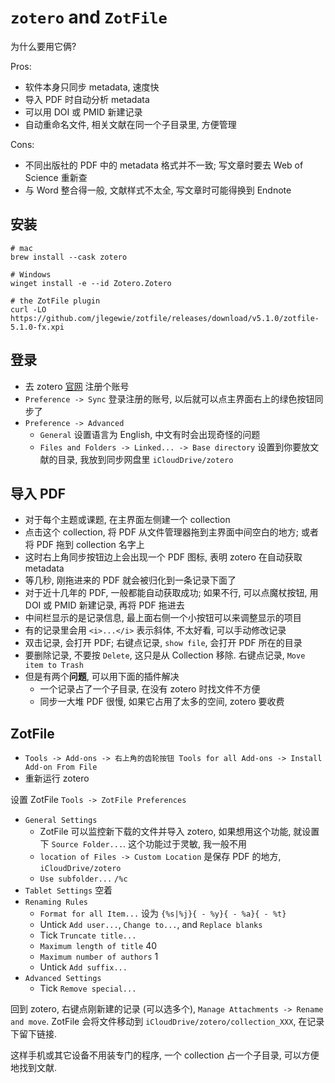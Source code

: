 # `zotero` and `ZotFile`

为什么要用它俩?

Pros:

* 软件本身只同步 metadata, 速度快
* 导入 PDF 时自动分析 metadata
* 可以用 DOI 或 PMID 新建记录
* 自动重命名文件, 相关文献在同一个子目录里, 方便管理

Cons:

* 不同出版社的 PDF 中的 metadata 格式并不一致; 写文章时要去 Web of Science 重新查
* 与 Word 整合得一般, 文献样式不太全, 写文章时可能得换到 Endnote

## 安装

```shell
# mac
brew install --cask zotero

# Windows
winget install -e --id Zotero.Zotero

# the ZotFile plugin
curl -LO https://github.com/jlegewie/zotfile/releases/download/v5.1.0/zotfile-5.1.0-fx.xpi

```

## 登录

* 去 zotero [官网](https://www.zotero.org/) 注册个账号
* `Preference -> Sync` 登录注册的账号, 以后就可以点主界面右上的绿色按钮同步了
* `Preference -> Advanced`
    * `General` 设置语言为 English, 中文有时会出现奇怪的问题
    * `Files and Folders -> Linked... -> Base directory` 设置到你要放文献的目录, 我放到同步网盘里 `iCloudDrive/zotero`

## 导入 PDF

* 对于每个主题或课题, 在主界面左侧建一个 collection
* 点击这个 collection, 将 PDF 从文件管理器拖到主界面中间空白的地方; 或者将 PDF 拖到 collection 名字上
* 这时右上角同步按钮边上会出现一个 PDF 图标, 表明 zotero 在自动获取 metadata
* 等几秒, 刚拖进来的 PDF 就会被归化到一条记录下面了
* 对于近十几年的 PDF, 一般都能自动获取成功; 如果不行, 可以点魔杖按钮, 用 DOI 或 PMID 新建记录, 再将 PDF 拖进去
* 中间栏显示的是记录信息, 最上面右侧一个小按钮可以来调整显示的项目
* 有的记录里会用 `<i>...</i>` 表示斜体, 不太好看, 可以手动修改记录
* 双击记录, 会打开 PDF; 右键点记录, `show file`, 会打开 PDF 所在的目录
* 要删除记录, 不要按 `Delete`, 这只是从 Collection 移除. 右键点记录, `Move item to Trash`
* 但是有两个**问题**, 可以用下面的插件解决
    * 一个记录占了一个子目录, 在没有 zotero 时找文件不方便
    * 同步一大堆 PDF 很慢, 如果它占用了太多的空间, zotero 要收费

## ZotFile

* `Tools -> Add-ons -> 右上角的齿轮按钮 Tools for all Add-ons -> Install Add-on From File`
* 重新运行 zotero

设置 ZotFile `Tools -> ZotFile Preferences`

* `General Settings`
    * ZotFile 可以监控新下载的文件并导入 zotero, 如果想用这个功能, 就设置下 `Source Folder...`. 这个功能过于灵敏, 我一般不用
    * `location of Files -> Custom Location` 是保存 PDF 的地方, `iCloudDrive/zotero`
    * `Use subfolder...` `/%c`
* `Tablet Settings` 空着
* `Renaming Rules`
    * `Format for all Item...` 设为 `{%s|%j}{ - %y}{ - %a}{ - %t}`
    * Untick `Add user...`, `Change to...`, and `Replace blanks`
    * Tick `Truncate title...`
    * `Maximum length of title` 40
    * `Maximum number of authors` 1
    * Untick `Add suffix...`
* `Advanced Settings`
    * Tick `Remove special...`

回到 zotero, 右键点刚新建的记录 (可以选多个), `Manage Attachments -> Rename and move`. ZotFile
会将文件移动到 `iCloudDrive/zotero/collection_XXX`, 在记录下留下链接.

这样手机或其它设备不用装专门的程序, 一个 collection 占一个子目录, 可以方便地找到文献.
